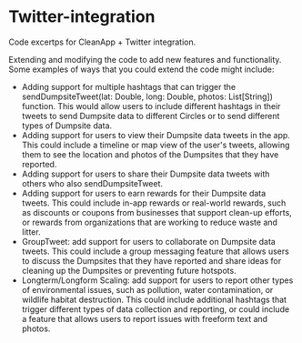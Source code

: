 # Twitter-integration
Code excertps for CleanApp + Twitter integration.

Extending and modifying the code to add new features and functionality. Some examples of ways that you could extend the code might include:

- Adding support for multiple hashtags that can trigger the sendDumpsiteTweet(lat: Double, long: Double, photos: List[String]) function. This would allow users to include different hashtags in their tweets to send Dumpsite data to different Circles or to send different types of Dumpsite data.
- Adding support for users to view their Dumpsite data tweets in the app. This could include a timeline or map view of the user's tweets, allowing them to see the location and photos of the Dumpsites that they have reported.
- Adding support for users to share their Dumpsite data tweets with others who also sendDumpsiteTweet. 
- Adding support for users to earn rewards for their Dumpsite data tweets. This could include in-app rewards or real-world rewards, such as discounts or coupons from businesses that support clean-up efforts, or rewards from organizations that are working to reduce waste and litter.
- GroupTweet: add support for users to collaborate on Dumpsite data tweets. This could include a group messaging feature that allows users to discuss the Dumpsites that they have reported and share ideas for cleaning up the Dumpsites or preventing future hotspots.
- Longterm/Longform Scaling: add support for users to report other types of environmental issues, such as pollution, water contamination, or wildlife habitat destruction. This could include additional hashtags that trigger different types of data collection and reporting, or could include a feature that allows users to report issues with freeform text and photos.
